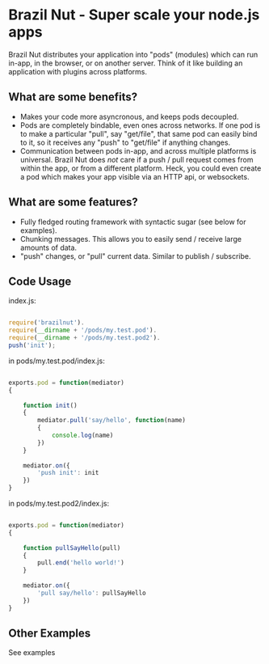 Brazil Nut - Super scale your node.js apps 
==========================================

Brazil Nut distributes your application into "pods" (modules) which can run in-app, in the browser, or on another server. Think of it like building an application with plugins across platforms.

What are some benefits?
----------------------

- Makes your code more asyncronous, and keeps pods decoupled. 
- Pods are completely bindable, even ones across networks. If one pod is to make a particular "pull", say "get/file", that same pod can easily bind to it, so it receives any "push" to "get/file" if anything changes.
- Communication between pods in-app, and across multiple platforms is universal. Brazil Nut does *not* care if a push / pull request comes from within the app, or from a different platform. Heck, you could even create a pod which makes your app visible via an HTTP api, or websockets.

What are some features?
-----------------------
	
- Fully fledged routing framework with syntactic sugar (see below for examples).
- Chunking messages. This allows you to easily send / receive large amounts of data.
- "push" changes, or "pull" current data. Similar to publish / subscribe.


Code Usage
----------

index.js:

```javascript

require('brazilnut').
require(__dirname + '/pods/my.test.pod').
require(__dirname + '/pods/my.test.pod2').
push('init');

```

in pods/my.test.pod/index.js:


```javascript

exports.pod = function(mediator)
{
	
	function init()
	{
		mediator.pull('say/hello', function(name)
		{
			console.log(name)
		})
	}
	
	mediator.on({
		'push init': init
	})
}

```

in pods/my.test.pod2/index.js:


```javascript

exports.pod = function(mediator)
{
	
	function pullSayHello(pull)
	{
		pull.end('hello world!')
	}
	
	mediator.on({
		'pull say/hello': pullSayHello
	})
}

```

Other Examples
--------------

See examples